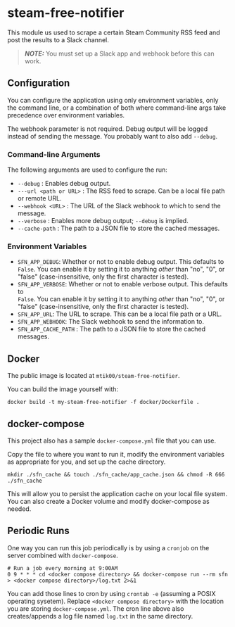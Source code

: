 # steam-free-notifier

This module us used to scrape a certain Steam Community RSS feed and post
the results to a Slack channel.

> **_NOTE:_**  You must set up a Slack app and webhook before this can work.

## Configuration

You can configure the application using only environment variables, only the
command line, or a combination of both where command-line args take precedence
over environment variables.

The webhook parameter is not required.  Debug output will be logged instead of
sending the message.  You probably want to also add `--debug`.

### Command-line Arguments
The following arguments are used to configure the run:

*   `--debug` : Enables debug output.
*   `---url <path or URL>` : The RSS feed to scrape.  Can be a local file path  
    or remote URL.
*   `--webhook <URL>` : The URL of the Slack webhook to which to send the message.
*   `--verbose` : Enables more debug output; `--debug` is implied.
*   `--cache-path` : The path to a JSON file to store the cached messages.

### Environment Variables

*   `SFN_APP_DEBUG`: Whether or not to enable debug output.  This defaults to  
    `False`.  You can enable it by setting it to anything _other_ than "no", "0",
    or "false" (case-insensitive, only the first character is tested).
*   `SFN_APP_VERBOSE`: Whether or not to enable verbose output.  This defaults to  
    `False`.  You can enable it by setting it to anything _other_ than "no", "0",
    or "false" (case-insensitive, only the first character is tested).
*   `SFN_APP_URL`: The URL to scrape.  This can be a local file path 
    or a URL.
*   `SFN_APP_WEBHOOK`: The Slack webhook to send the information to.
*   `SFN_APP_CACHE_PATH` : The path to a JSON file to store the cached messages.

## Docker

The public image is located at `mtik00/steam-free-notifier`.

You can build the image yourself with:

    docker build -t my-steam-free-notifier -f docker/Dockerfile .

## docker-compose

This project also has a sample `docker-compose.yml` file that you can use.

Copy the file to where you want to run it, modify the environment variables as appropriate for you, and set up the cache directory.

    mkdir ./sfn_cache && touch ./sfn_cache/app_cache.json && chmod -R 666 ./sfn_cache

This will allow you to persist the application cache on your local file system.  You can also create a Docker volume and modify docker-compose as needed.

## Periodic Runs

One way you can run this job periodically is by using a `cronjob` on the server combined with `docker-compose`.

    # Run a job every morning at 9:00AM
    0 9 * * * cd <docker compose directory> && docker-compose run --rm sfn > <docker compose directory>/log.txt 2>&1

You can add those lines to cron by using `crontab -e` (assuming a POSIX operating sysetem).  Replace `<docker compose directory>` with the location you are storing `docker-compose.yml`.  The cron line above also creates/appends a log file named `log.txt` in the same directory.
